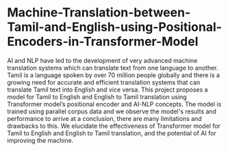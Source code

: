 # Machine-Translation-between-Tamil-and-English-using-Positional-Encoders-in-Transformer-Model
AI and NLP have led to the development of very advanced machine translation systems which can translate text from one language to another. 
Tamil is a language spoken by over 70 million people globally and there is a growing need for accurate and efficient translation systems that can translate Tamil text into English and vice versa. 
This project proposes a model for Tamil to English and English to Tamil translation using Transformer model’s positional encoder and  AI-NLP concepts. 
The model is trained using parallel corpus data and we observe the model's results and performance to arrive at a conclusion, there are many limitations and drawbacks to this. 
We elucidate the effectiveness of Transformer model for Tamil to English and English to Tamil translation, and the potential of AI for improving the machine.
